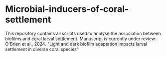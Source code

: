 # Microbial-inducers-of-coral-settlement

This repository contains all scripts used to analyse the association between biofilms and coral larval settlement. Manuscript is currently under review:
O'Brien et al., 2024. "Light and dark biofilm adaptation impacts larval settlement in diverse coral species"
